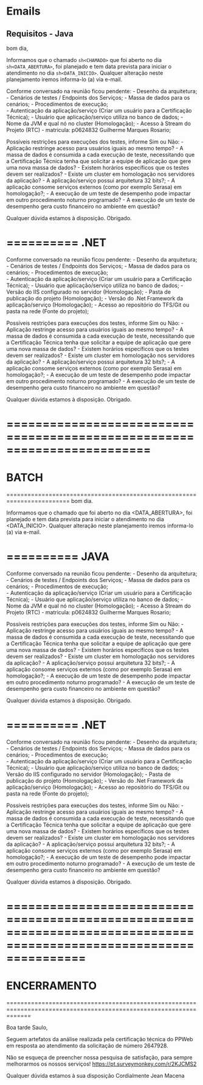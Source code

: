 # Emails

## Requisitos - Java

<SOLICITANTE> bom dia,

Informamos que o chamado ```sh<CHAMADO>``` que foi aberto no dia ```sh<DATA_ABERTURA>```, foi planejado e tem data
prevista para iniciar o atendimento no dia ```sh<DATA_INICIO>```. Qualquer alteração neste planejamento iremos informa-lo (a) via
e-mail.

Conforme conversado na reunião ficou pendente:
     - Desenho da arquitetura;
     - Cenários de testes / Endpoints dos Serviços;
     - Massa de dados para os cenários;
     - Procedimentos de execução;	 
     - Autenticação da aplicação/serviço (Criar um usuário para a Certificação Técnica);
     - Usuário que aplicação/serviço utiliza no banco de dados;
     - Nome da JVM e qual nó no cluster (Homologação);
     - Acesso à Stream do Projeto (RTC) - matricula: p0624832 Guilherme Marques Rosario;

Possíveis restrições para execuções dos testes, informe Sim ou Não:
     - Aplicação restringe acesso para usuários iguais ao mesmo tempo?
     - A massa de dados é consumida a cada execução de teste, necessitando que a Certificação Técnica tenha que solicitar a equipe de aplicação que gere uma nova massa de dados?
     - Existem horários específicos que os testes devem ser realizados?
     - Existe um cluster em homologação nos servidores da aplicação?
     - A aplicação/serviço possui arquitetura 32 bits?;
     - A aplicação consome serviços externos (como por exemplo Serasa) em homologação?;
     - A execução de um teste de desempenho pode impactar em outro procedimento noturno programado?
     - A execução de um teste de desempenho gera custo financeiro no ambiente em questão?

Qualquer dúvida estamos à disposição.
Obrigado.

==========
.NET
==========

Conforme conversado na reunião ficou pendente:
     - Desenho da arquitetura;
     - Cenários de testes / Endpoints dos Serviços;
     - Massa de dados para os cenários;
     - Procedimentos de execução;	 
     - Autenticação da aplicação/serviço (Criar um usuário para a Certificação Técnica);
     - Usuário que aplicação/serviço utiliza no banco de dados;
     - Versão do IIS configurado no servidor (Homologação);
     - Pasta de publicação do projeto (Homologação);
     - Versão do .Net Framework da aplicação/serviço (Homologação);
     - Acesso ao repositório do TFS/Git ou pasta na rede (Fonte do projeto);

Possíveis restrições para execuções dos testes, informe Sim ou Não:
     - Aplicação restringe acesso para usuários iguais ao mesmo tempo?
     - A massa de dados é consumida a cada execução de teste, necessitando que a Certificação Técnica tenha que solicitar a equipe de aplicação que gere uma nova massa de dados?
     - Existem horários específicos que os testes devem ser realizados?
     - Existe um cluster em homologação nos servidores da aplicação?
     - A aplicação/serviço possui arquitetura 32 bits?;
     - A aplicação consome serviços externos (como por exemplo Serasa) em homologação?;
     - A execução de um teste de desempenho pode impactar em outro procedimento noturno programado?
     - A execução de um teste de desempenho gera custo financeiro no ambiente em questão?

Qualquer dúvida estamos à disposição.
Obrigado.




========================================================================
========================================================================
BATCH
========================================================================
========================================================================
<SOLICITANTE> bom dia.

Informamos que o chamado <CHAMADO> que foi aberto no dia <DATA_ABERTURA>, foi planejado e tem data prevista para iniciar o atendimento no dia <DATA_INICIO>. Qualquer alteração neste planejamento iremos informa-lo (a) via e-mail.


==========
JAVA
==========

Conforme conversado na reunião ficou pendente:
     - Desenho da arquitetura;
     - Cenários de testes / Endpoints dos Serviços;
     - Massa de dados para os cenários;
     - Procedimentos de execução;	 
     - Autenticação da aplicação/serviço (Criar um usuário para a Certificação Técnica);
     - Usuário que aplicação/serviço utiliza no banco de dados;
     - Nome da JVM e qual nó no cluster (Homologação);
     - Acesso à Stream do Projeto (RTC) - matricula: p0624832 Guilherme Marques Rosario;

Possíveis restrições para execuções dos testes, informe Sim ou Não:
     - Aplicação restringe acesso para usuários iguais ao mesmo tempo?
     - A massa de dados é consumida a cada execução de teste, necessitando que a Certificação Técnica tenha que solicitar a equipe de aplicação que gere uma nova massa de dados?
     - Existem horários específicos que os testes devem ser realizados?
     - Existe um cluster em homologação nos servidores da aplicação?
     - A aplicação/serviço possui arquitetura 32 bits?;
     - A aplicação consome serviços externos (como por exemplo Serasa) em homologação?;
     - A execução de um teste de desempenho pode impactar em outro procedimento noturno programado?
     - A execução de um teste de desempenho gera custo financeiro no ambiente em questão?

Qualquer dúvida estamos à disposição.
Obrigado.

==========
.NET
==========

Conforme conversado na reunião ficou pendente:
     - Desenho da arquitetura;
     - Cenários de testes / Endpoints dos Serviços;
     - Massa de dados para os cenários;
     - Procedimentos de execução;	 
     - Autenticação da aplicação/serviço (Criar um usuário para a Certificação Técnica);
     - Usuário que aplicação/serviço utiliza no banco de dados;
     - Versão do IIS configurado no servidor (Homologação);
     - Pasta de publicação do projeto (Homologação);
     - Versão do .Net Framework da aplicação/serviço (Homologação);
     - Acesso ao repositório do TFS/Git ou pasta na rede (Fonte do projeto);

Possíveis restrições para execuções dos testes, informe Sim ou Não:
     - Aplicação restringe acesso para usuários iguais ao mesmo tempo?
     - A massa de dados é consumida a cada execução de teste, necessitando que a Certificação Técnica tenha que solicitar a equipe de aplicação que gere uma nova massa de dados?
     - Existem horários específicos que os testes devem ser realizados?
     - Existe um cluster em homologação nos servidores da aplicação?
     - A aplicação/serviço possui arquitetura 32 bits?;
     - A aplicação consome serviços externos (como por exemplo Serasa) em homologação?;
     - A execução de um teste de desempenho pode impactar em outro procedimento noturno programado?
     - A execução de um teste de desempenho gera custo financeiro no ambiente em questão?

Qualquer dúvida estamos à disposição.
Obrigado.






===================================================================================================================
===================================================================================================================
ENCERRAMENTO
===================================================================================================================
===================================================================================================================

Boa tarde Saulo,

Seguem artefatos da análise realizada pela certificação técnica do PPWeb em resposta ao atendimento da solicitação de número 2647928.

Não se esqueça de preencher nossa pesquisa de satisfação, para sempre melhorarmos os nossos serviços!
https://pt.surveymonkey.com/r/2KJCMS2

Qualquer dúvida estamos à sua disposição
Cordialmente
Jean Macena
